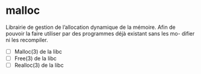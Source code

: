# malloc

Librairie de gestion de l’allocation dynamique de la mémoire. Afin de pouvoir la faire utiliser par des programmes déjà existant sans les mo- difier ni les recompiler.
- [ ] Malloc(3) de la libc
- [ ] Free(3) de la libc
- [ ] Realloc(3) de la libc
